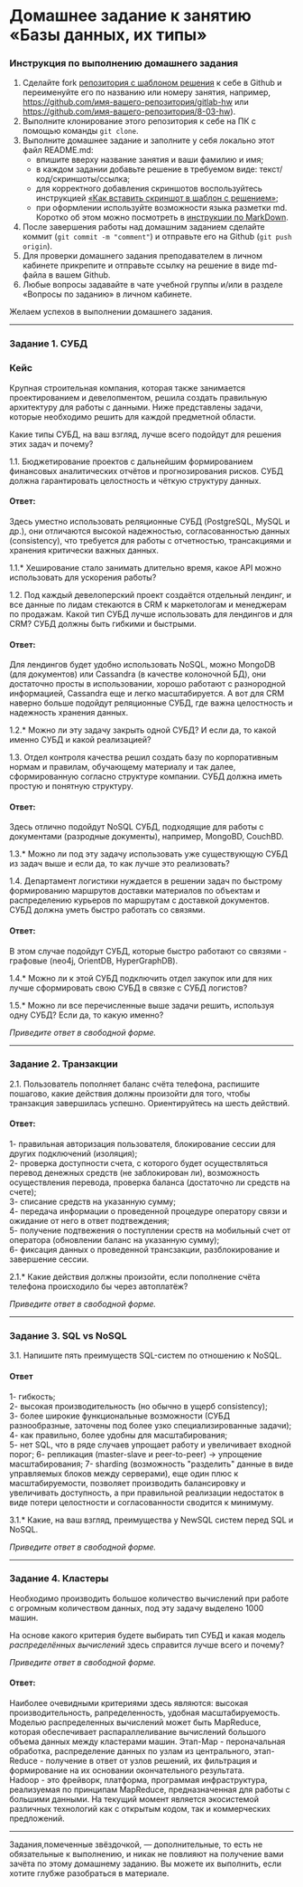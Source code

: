 # Домашнее задание к занятию «Базы данных, их типы»

### Инструкция по выполнению домашнего задания

1. Сделайте fork [репозитория c шаблоном решения](https://github.com/netology-code/sys-pattern-homework) к себе в Github и переименуйте его по названию или номеру занятия, например, https://github.com/имя-вашего-репозитория/gitlab-hw или https://github.com/имя-вашего-репозитория/8-03-hw).
2. Выполните клонирование этого репозитория к себе на ПК с помощью команды `git clone`.
3. Выполните домашнее задание и заполните у себя локально этот файл README.md:
   - впишите вверху название занятия и ваши фамилию и имя;
   - в каждом задании добавьте решение в требуемом виде: текст/код/скриншоты/ссылка;
   - для корректного добавления скриншотов воспользуйтесь инструкцией [«Как вставить скриншот в шаблон с решением»](https://github.com/netology-code/sys-pattern-homework/blob/main/screen-instruction.md);
   - при оформлении используйте возможности языка разметки md. Коротко об этом можно посмотреть в [инструкции по MarkDown](https://github.com/netology-code/sys-pattern-homework/blob/main/md-instruction.md).
4. После завершения работы над домашним заданием сделайте коммит (`git commit -m "comment"`) и отправьте его на Github (`git push origin`).
5. Для проверки домашнего задания преподавателем в личном кабинете прикрепите и отправьте ссылку на решение в виде md-файла в вашем Github.
6. Любые вопросы задавайте в чате учебной группы и/или в разделе «Вопросы по заданию» в личном кабинете.

Желаем успехов в выполнении домашнего задания.

---

### Задание 1. СУБД

### Кейс
Крупная строительная компания, которая также занимается проектированием и девелопментом, решила создать 
правильную архитектуру для работы с данными. Ниже представлены задачи, которые необходимо решить для
каждой предметной области. 

Какие типы СУБД, на ваш взгляд, лучше всего подойдут для решения этих задач и почему? 
 
1.1. Бюджетирование проектов с дальнейшим формированием финансовых аналитических отчётов и прогнозирования рисков.
СУБД должна гарантировать целостность и чёткую структуру данных.

#### Ответ:  ####
Здесь уместно использовать реляционные СУБД (PostgreSQL, MySQL и др.), они отличаются высокой надежностью, согласованностью данных (consistency), что требуется для работы с отчетностью, трансакциями и хранения критически важных данных.

1.1.* Хеширование стало занимать длительно время, какое API можно использовать для ускорения работы? 

1.2. Под каждый девелоперский проект создаётся отдельный лендинг, и все данные по лидам стекаются в CRM к 
маркетологам и менеджерам по продажам. Какой тип СУБД лучше использовать для лендингов и для CRM? 
СУБД должны быть гибкими и быстрыми.

#### Ответ:  ####
Для лендингов будет удобно использовать NoSQL, можно MongoDB (для документов) или Cassandra (в качестве колоночной БД), они достаточно просты в использовании, хорошо работают с разнородной информацией, Cassandra еще и легко масштабируется. А вот для CRM наверно больше подойдут реляционные СУБД, где важна целостность и надежность хранения данных.

1.2.* Можно ли эту задачу закрыть одной СУБД? И если да, то какой именно СУБД и какой реализацией?

1.3. Отдел контроля качества решил создать базу по корпоративным нормам и правилам, обучающему материалу 
и так далее, сформированную согласно структуре компании. СУБД должна иметь простую и понятную структуру.

#### Ответ: ####
Здесь отлично подойдут NoSQL СУБД, подходящие для работы с документами (разродные документы), например, MongoBD, CouchBD.

1.3.* Можно ли под эту задачу использовать уже существующую СУБД из задач выше и если да, то как лучше это 
реализовать?

1.4. Департамент логистики нуждается в решении задач по быстрому формированию маршрутов доставки материалов 
по объектам и распределению курьеров по маршрутам с доставкой документов. СУБД должна уметь быстро работать
со связями.

#### Ответ:  ####
В этом случае подойдут СУБД, которые быстро работают со связями - графовые (neo4j, OrientDB, HyperGraphDB).

1.4.* Можно ли к этой СУБД подключить отдел закупок или для них лучше сформировать свою СУБД в связке с СУБД 
логистов?

1.5.* Можно ли все перечисленные выше задачи решить, используя одну СУБД? Если да, то какую именно?

*Приведите ответ в свободной форме.*

---

### Задание 2. Транзакции

2.1. Пользователь пополняет баланс счёта телефона, распишите пошагово, какие действия должны произойти для того, чтобы 
транзакция завершилась успешно. Ориентируйтесь на шесть действий.

#### Ответ: ####
1- правильная авторизация пользователя, блокирование сессии для других подключений (изоляция);  
2- проверка доступности счета, с которого будет осуществляться перевод денежных средств (не заблокирован ли), возможность осуществления перевода, проверка баланса (достаточно ли средств на счете);  
3- списание средств на указанную сумму;  
4- передача информации о проведенной процедуре оператору связи и ожидание от него в ответ подтвеждения;   
5- получение подтвежения о поступлении среств на мобильный счет от оператора (обновлении баланс на указанную сумму);   
6- фиксация данных о проведенной трансзакции, разблокирование и завершение сессии.  

2.1.* Какие действия должны произойти, если пополнение счёта телефона происходило бы через автоплатёж?

*Приведите ответ в свободной форме.*

---

### Задание 3. SQL vs NoSQL

3.1. Напишите пять преимуществ SQL-систем по отношению к NoSQL. 

#### Ответ ####  
1- гибкость;  
2- высокая производительность (но обычно в ущерб consistency);  
3- более широкие функциональные возможности (СУБД разнообразные, заточены под более узко специализированные задачи);  
4- как правильно, более удобны для масштабирования;  
5- нет SQL, что в ряде случаев упрощает работу и увеличивает входной порог;
6- репликация (master-slave и peer-to-peer) -> упрощение масштабирования;
7- sharding (возможность "разделить" данные в виде управляемых блоков между серверами), еще один плюс к масштабируемости, позволяет производить балансировку и увеличивать доступность, а при правильной реализации недостаток в виде потери целостности и согласованности сводится к минимуму.


3.1.* Какие, на ваш взгляд, преимущества у NewSQL систем перед SQL и NoSQL.

*Приведите ответ в свободной форме.*

---

### Задание 4. Кластеры

Необходимо производить большое количество вычислений при работе с огромным количеством данных, под эту задачу 
выделено 1000 машин. 

На основе какого критерия будете выбирать тип СУБД и какая модель *распределённых вычислений* 
здесь справится лучше всего и почему?

*Приведите ответ в свободной форме.*

#### Ответ:  ####  

Наиболее очевидными критериями здесь являются: высокая производительность, рапределенность, удобная масштабируемость.
Моделью распределенных вычислений может быть MapReduce, которая обеспечивает распараллеливание вычислений большого объема данных между кластерами машин. Этап-Map - пероначальная обработка, распределение данных по узлам из центрального, этап-Reduce - получение в ответ от узлов решений, их фильтрация и формирование на их основании окончательного результата.  
Hadoop - это фрейворк, платформа, программая инфраструктура, реализуемая по принципам MapReduce, предназначенная для работы с большими данными. На текущий момент является экосистемой различных технологий как с открытым кодом, так и коммерческих предложений.

---

Задания,помеченные звёздочкой, — дополнительные, то есть не обязательные к выполнению, и никак не повлияют на получение вами зачёта по этому домашнему заданию. Вы можете их выполнить, если хотите глубже разобраться в материале.
